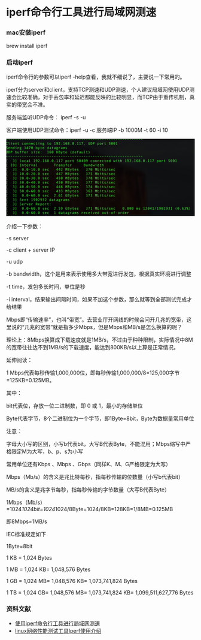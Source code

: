 # iperf命令行工具进行局域网测速

### mac安装iperf

brew install iperf

### 启动iperf

iperf命令行的参数可以iperf -help查看，我就不细说了，主要说一下常用的。

iperf分为server和client，支持TCP测速和UDP测速，个人建议局域网使用UDP测速会比较准确，对于丢包率和延迟都能反映的比较明显，而TCP由于重传机制，真实的带宽会不准。

服务端监听UDP命令： iperf -s -u

客户端使用UDP测试命令：iperf -u -c 服务端IP -b 1000M -t 60 -i 10

![iperf](../assets/raspbian/iperf.png)


介绍一下参数：

-s server

-c client + server IP

-u udp

-b bandwidth，这个是用来表示使用多大带宽进行发包，根据真实环境进行调整

-t time，发包多长时间，单位是秒

-i interval，结果输出间隔时间，如果不加这个参数，那么就等到全部测试完成才给结果


Mbps即“传输速率”，也叫“带宽”。去营业厅开网线的时候会问开几兆的宽带，这里说的“几兆的宽带”就是指多少Mbps，但是Mbps和MB/s是怎么换算的呢？


理论上：8Mbps换算成下载速度就是1MB/s，不过由于种种限制，实际情况中8M的宽带往往达不到1MB/s的下载速度，能达到800KB/s以上算是正常情况。


延伸阅读：

1 Mbps代表每秒传输1,000,000位，即每秒传输1,000,000/8=125,000字节=125KB=0.125MB。

其中：

bit代表位，存放一位二进制数，即 0 或 1，最小的存储单位

Byte代表字节，8个二进制位为一个字节，即1Byte=8bit，Byte为数据量常用单位

注意：

字母大小写的区别，小写b代表bit，大写B代表Byte，不能混用；Mbps缩写中严格限定M为大写，b、p、s为小写

常用单位还有Kbps 、Mbps 、Gbps（同样K、M、G严格限定为大写）

Mbps（Mb/s）的含义是兆比特每秒，指每秒传输的位数量（小写b代表bit）

MB/s的含义是兆字节每秒，指每秒传输的字节数量（大写B代表Byte）

1Mbps（Mb/s）=1024*1024bit=1024*1024/8Byte=1024/8KB=128KB=1/8MB=0.125MB

即8Mbps=1MB/s

IEC标准规定如下

1Byte=8bit

1 KB = 1,024 Bytes

1 MB = 1,024 KB= 1,048,576 Bytes

1 GB = 1,024 MB= 1,048,576 KB= 1,073,741,824 Bytes

1 TB = 1,024 GB= 1,048,576 MB= 1,073,741,824 KB= 1,099,511,627,776 Bytes

### 资料文献

- [使用iperf命令行工具进行局域网测速](https://www.slyar.com/blog/iperf-measure-network-performance.html)
- [linux网络性能测试工具Iperf使用介绍](http://ponyjia.blog.51cto.com/917324/830800)